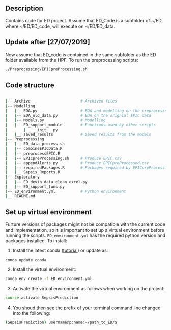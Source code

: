## Description

Contains code for ED project. Assume that ED_Code is a subfolder of ~/ED, where ~/ED/ED_code, will execute on ~/ED/ED_data.

## Update after [27/07/2019]

Now assume that ED_code is contained in the same subfolder as the ED folder available from the HPF. To run the preprocessing scripts:
```bash  
./Preprocessing/EPICpreProcessing.sh
```

## Code structure
```bash

|-- Archive                      # Archived files
|-- Modelling 
|   |-- EDA.py                   # EDA and modelling on the preprocessed data
|   |-- EDA_old_data.py          # EDA on the orignial EPIC data
|   |-- Models.py                # Modelling
|   |-- ED_support_module        # Functions used by other scripts
|       |__ __init__.py
|   |__ saved_results            # Saved results from the models
|-- Preprocessing
|   |-- ED_data_process.sh     
|   |-- combineEPICData.R        
|   |-- preprocessEPIC.R 
|   |-- EPICpreProcessing.sh     # Produce EPIC.csv
|   |-- appendAlerts.py          # Produce EPICpreProcessed.csv
|   |-- requiredPackages.R       # Packages required by EPICpreProcessing.sh
|   |__ Sepsis_Reports.R      
|-- Exploratory
|   |-- ED_devin_data_clean_excel.py
|   |-- ED_support_funs.py
|-- ED_environment.yml           # Python environment
|__ README.md
```


## Set up virtual environment

Furture versions of packages might not be compatible with the current code and implementation, so it is important to set up a virtual environment before running the scripts. `ED_environment.yml` has the required python version and packages installed. To install:

1. Install the latest conda ([tutorial](https://www.digitalocean.com/community/tutorials/how-to-install-anaconda-on-ubuntu-18-04-quickstart)) or update as:
```bash
conda update conda
```

2. Install the virtual environment:
```bash
conda env create -f ED_environment.yml
```

3. Activate the virtual environment as follows when working on the project:
```bash
source activate SepsisPrediction
```

4. You shoud then see the prefix of your terminal command line changed into the following:
```bash
(SepsisPrediction) username@pcname:~/path_to_ED/$
```


